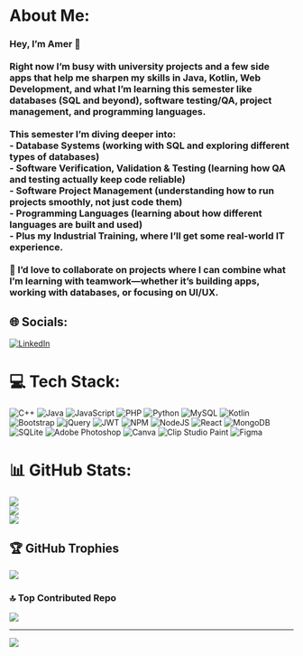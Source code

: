 #  About Me:
### Hey, I’m Amer 👋  <br><br>Right now I’m busy with university projects and a few side apps that help me sharpen my skills in Java, Kotlin, Web Development, and what I’m learning this semester like databases (SQL and beyond), software testing/QA, project management, and programming languages.  <br><br>This semester I’m diving deeper into:  <br>- **Database Systems** (working with SQL and exploring different types of databases)  <br>- **Software Verification, Validation & Testing** (learning how QA and testing actually keep code reliable)  <br>- **Software Project Management** (understanding how to run projects smoothly, not just code them)  <br>- **Programming Languages** (learning about how different languages are built and used)  <br>- Plus my **Industrial Training**, where I’ll get some real-world IT experience.  <br><br>👯 I’d love to collaborate on projects where I can combine what I’m learning with teamwork—whether it’s building apps, working with databases, or focusing on UI/UX.  <br>


## 🌐 Socials:
[![LinkedIn](https://img.shields.io/badge/LinkedIn-%230077B5.svg?logo=linkedin&logoColor=white)](https://linkedin.com/in/https://www.linkedin.com/in/amer-bidzevic-8a1655271/) 

# 💻 Tech Stack:
![C++](https://img.shields.io/badge/c++-%2300599C.svg?style=for-the-badge&logo=c%2B%2B&logoColor=white) ![Java](https://img.shields.io/badge/java-%23ED8B00.svg?style=for-the-badge&logo=openjdk&logoColor=white) ![JavaScript](https://img.shields.io/badge/javascript-%23323330.svg?style=for-the-badge&logo=javascript&logoColor=%23F7DF1E) ![PHP](https://img.shields.io/badge/php-%23777BB4.svg?style=for-the-badge&logo=php&logoColor=white) ![Python](https://img.shields.io/badge/python-3670A0?style=for-the-badge&logo=python&logoColor=ffdd54) ![MySQL](https://img.shields.io/badge/mysql-4479A1.svg?style=for-the-badge&logo=mysql&logoColor=white) ![Kotlin](https://img.shields.io/badge/kotlin-%237F52FF.svg?style=for-the-badge&logo=kotlin&logoColor=white) ![Bootstrap](https://img.shields.io/badge/bootstrap-%238511FA.svg?style=for-the-badge&logo=bootstrap&logoColor=white) ![jQuery](https://img.shields.io/badge/jquery-%230769AD.svg?style=for-the-badge&logo=jquery&logoColor=white) ![JWT](https://img.shields.io/badge/JWT-black?style=for-the-badge&logo=JSON%20web%20tokens) ![NPM](https://img.shields.io/badge/NPM-%23CB3837.svg?style=for-the-badge&logo=npm&logoColor=white) ![NodeJS](https://img.shields.io/badge/node.js-6DA55F?style=for-the-badge&logo=node.js&logoColor=white) ![React](https://img.shields.io/badge/react-%2320232a.svg?style=for-the-badge&logo=react&logoColor=%2361DAFB) ![MongoDB](https://img.shields.io/badge/MongoDB-%234ea94b.svg?style=for-the-badge&logo=mongodb&logoColor=white) ![SQLite](https://img.shields.io/badge/sqlite-%2307405e.svg?style=for-the-badge&logo=sqlite&logoColor=white) ![Adobe Photoshop](https://img.shields.io/badge/adobe%20photoshop-%2331A8FF.svg?style=for-the-badge&logo=adobe%20photoshop&logoColor=white) ![Canva](https://img.shields.io/badge/Canva-%2300C4CC.svg?style=for-the-badge&logo=Canva&logoColor=white) ![Clip Studio Paint](https://img.shields.io/badge/ClipStudioPaint-%23CFD3D3.svg?style=for-the-badge&logo=ClipStudioPaint&logoColor=white) ![Figma](https://img.shields.io/badge/figma-%23F24E1E.svg?style=for-the-badge&logo=figma&logoColor=white)
# 📊 GitHub Stats:
![](https://github-readme-stats.vercel.app/api?username=AmerBidzevic&theme=dark&hide_border=false&include_all_commits=true&count_private=true)<br/>
![](https://nirzak-streak-stats.vercel.app/?user=AmerBidzevic&theme=dark&hide_border=false)<br/>
![](https://github-readme-stats.vercel.app/api/top-langs/?username=AmerBidzevic&theme=dark&hide_border=false&include_all_commits=true&count_private=true&layout=compact)

## 🏆 GitHub Trophies
![](https://github-profile-trophy.vercel.app/?username=AmerBidzevic&theme=radical&no-frame=false&no-bg=true&margin-w=4)

### 🔝 Top Contributed Repo
![](https://github-contributor-stats.vercel.app/api?username=AmerBidzevic&limit=5&theme=dark&combine_all_yearly_contributions=true)

---
[![](https://visitcount.itsvg.in/api?id=AmerBidzevic&icon=0&color=0)](https://visitcount.itsvg.in)

<!-- Proudly created with GPRM ( https://gprm.itsvg.in ) -->
